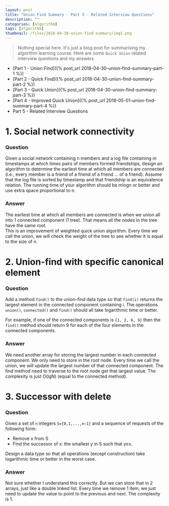 ```yaml
---
layout: post
title: "Union Find Summary - Part 5 - Related Interview Questions"
description: ""
categories: [algorithm]
tags: [algorithm]
thumbnail: /files/2018-04-30-union-find-summary/img1.png
---
```


> Nothing special here. It's just a blog post for summarising my algorithm learning course. Here are
> some `Quick Union` related interview questions and my answers

- [Part 1 - Union Find]({% post_url 2018-04-30-union-find-summary-part-1 %})
- [Part 2 - Quick Find]({% post_url 2018-04-30-union-find-summary-part-2 %})
- [Part 3 - Quick Union]({% post_url 2018-04-30-union-find-summary-part-3 %})
- [Part 4 - Improved Quick Union]({% post_url 2018-05-01-union-find-summary-part-4 %})
- Part 5 - Related Interview Questions

# 1. Social network connectivity

### Question

Given a social network containing n members and a log file containing m
timestamps at which times pairs of members formed friendships, design an algorithm to determine the
earliest time at which all members are connected (i.e., every member is a friend of a friend of a
friend ... of a friend). Assume that the log file is sorted by timestamp and that friendship is an
equivalence relation. The running time of your algorithm should be mlogn or better and use extra
space proportional to n.

### Answer

The earliest time at which all members are connected is when we union all into 1 connected
component (1 tree). That means all the nodes in the tree have the same root.  
This is an improvement of weighted quick union algorithm. Every time we call the union, we will
check the weight of the tree to see whether it is equal to the size of n.

<!-- more -->

# 2. Union-find with specific canonical element

### Question

Add a method `find()` to the union-find data type so that `find(i)` returns the largest element in
the connected component containing i. The operations `union()`, `connected()` and `find()` should
all take logarithmic time or better.

For example, if one of the connected components is `{1, 2, 6, 9}` then the `find()` method should
return 9 for each of the four elements in the connected components.

### Answer

We need another array for storing the largest number in each connected component. We only need to
store in the root node. Every time we call the union, we will update the largest number of that
connected component. The find method need to traverse to the root node get that largest value. The
complexity is just O(lgN) (equal to the connected method).

# 3. Successor with delete

### Question

Given a set of `n` integers `S={0,1,...,n−1}` and a sequence of requests of the following form:

- Remove x from S
- Find the successor of x: the smallest y in S such that y≥x.

Design a data type so that all operations (except construction) take logarithmic time or better in
the worst case.

### Answer

Not sure whether I understand this correctly. But we can store that in 2 arrays, just like a double
linked list. Every time we remove 1 item, we just need to update the value to point to the previous
and next. The complexity is 1.
